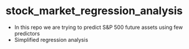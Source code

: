 # stock_market_regression_analysis

* In this repo we are trying to predict S&P 500 future assets using few predictors 
* Simplified regression analysis
